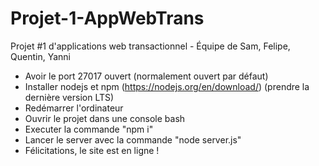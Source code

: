 # Projet-1-AppWebTrans
Projet #1 d'applications web transactionnel - Équipe de Sam, Felipe, Quentin, Yanni

- Avoir le port 27017 ouvert (normalement ouvert par défaut)
- Installer nodejs et npm (https://nodejs.org/en/download/) (prendre la dernière version LTS)
- Redémarrer l'ordinateur
- Ouvrir le projet dans une console bash
- Executer la commande "npm i"
- Lancer le server avec la commande "node server.js"
- Félicitations, le site est en ligne !
